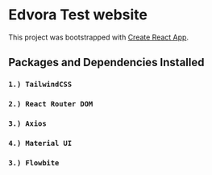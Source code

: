 # Edvora Test website

This project was bootstrapped with [Create React App](https://github.com/facebook/create-react-app).

## Packages and Dependencies Installed

### `1.) TailwindCSS`
### `2.) React Router DOM`
### `3.) Axios`
### `4.) Material UI` 
### `3.) Flowbite`